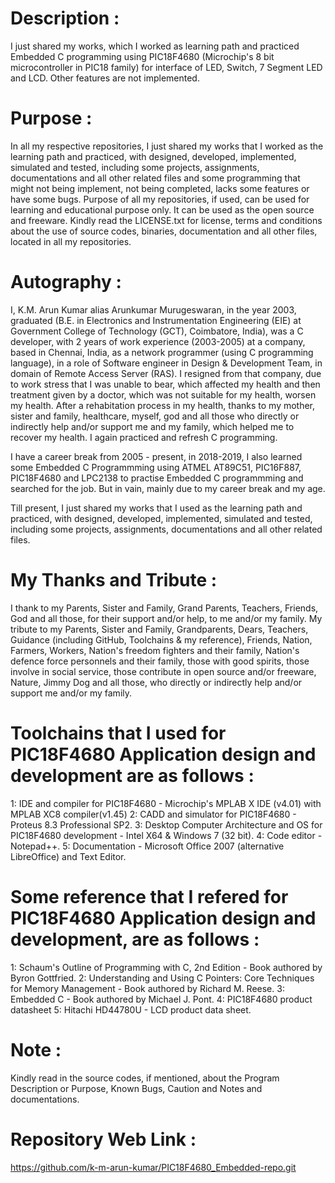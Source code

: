 Description :
=============
I just shared my works, which I worked as learning path and practiced Embedded C programming using PIC18F4680 (Microchip's 8 bit microcontroller in PIC18 family) for interface of LED, Switch, 7 Segment LED and LCD. Other features are not implemented. 

Purpose :
=========
In all my respective repositories, I just shared my works that I worked as the learning path and practiced, with designed, developed, implemented, simulated and tested, including some projects, assignments, documentations and all other related files and some programming that might not being implement, not being completed, lacks some features or have some bugs. Purpose of all my repositories, if used, can be used for learning and educational purpose only. It can be used as the open source and freeware. Kindly read the LICENSE.txt for license, terms and conditions about the use of source codes, binaries, documentation and all other files, located in all my repositories. 

Autography :
============
I, K.M. Arun Kumar alias Arunkumar Murugeswaran, in the year 2003, graduated (B.E. in Electronics and Instrumentation Engineering (EIE) at Government College of Technology (GCT), Coimbatore, India), was a C developer, with 2 years of work experience (2003-2005) at a company, based in Chennai, India, as a network programmer (using C programming language), in a role of Software engineer in Design & Development Team, in domain of Remote Access Server (RAS). I resigned from that company, due to work stress that I was unable to bear, which affected my health and then treatment given by a doctor, which was not suitable for my health, worsen my health. After a rehabitation process in my health, thanks to my mother, sister and family, healthcare, myself, god and all those who directly or indirectly help and/or support me and my family, which helped me to recover my health. I again practiced and refresh C programming.
 
I have a career break from 2005 - present, in 2018-2019, I also learned some Embedded C Programmming using ATMEL AT89C51, PIC16F887, PIC18F4680 and LPC2138 to practise Embedded C programmming and searched for the job. But in vain, mainly due to my career break and my age. 

Till present, I just shared my works that I used as the learning path and practiced, with designed, developed, implemented, simulated and tested, including some projects, assignments, documentations and all other related files. 
       
My Thanks and Tribute :
========================
I thank to my Parents, Sister and Family, Grand Parents, Teachers, Friends, God and all those, for their support and/or help, to me and/or my family. My tribute to my Parents, Sister and Family, Grandparents, Dears, Teachers, Guidance (including GitHub, Toolchains & my reference), Friends, Nation, Farmers, Workers, Nation's freedom fighters and their family, Nation's defence force personnels and their family, those with good spirits, those involve in social service, those contribute in open source and/or freeware, Nature, Jimmy Dog and all those, who directly or indirectly help and/or support me and/or my family. 


Toolchains that I used for PIC18F4680 Application design and development are as follows :
============================================================================================
1: IDE and compiler for PIC18F4680                                          - Microchip's MPLAB X IDE (v4.01) with MPLAB XC8 compiler(v1.45) 
2: CADD and simulator for PIC18F4680                                        - Proteus 8.3 Professional SP2. 
3: Desktop Computer Architecture and OS for PIC18F4680 development          - Intel X64 & Windows 7 (32 bit).
4: Code editor                                                              - Notepad++.
5: Documentation                                                            - Microsoft Office 2007 (alternative LibreOffice) and Text Editor.

Some reference that I refered for PIC18F4680 Application design and development, are as follows :
====================================================================================================
1: Schaum's Outline of Programming with C, 2nd Edition - Book authored by Byron Gottfried.
2: Understanding and Using C Pointers: Core Techniques for Memory Management - Book authored by Richard M. Reese. 
3: Embedded C - Book authored by Michael J. Pont.
4: PIC18F4680 product datasheet
5: Hitachi HD44780U - LCD product data sheet.

Note :
======
Kindly read in the source codes, if mentioned, about the Program Description or Purpose, Known Bugs, Caution and Notes and documentations. 

Repository Web Link :
=====================
https://github.com/k-m-arun-kumar/PIC18F4680_Embedded-repo.git



